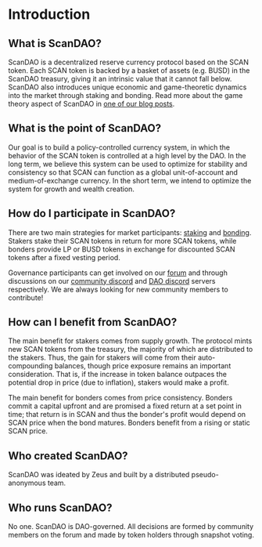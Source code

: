 # Introduction

## What is ScanDAO?

ScanDAO is a decentralized reserve currency protocol based on the SCAN token. Each SCAN token is backed by a basket of assets \(e.g. BUSD\) in the ScanDAO treasury, giving it an intrinsic value that it cannot fall below. ScanDAO also introduces unique economic and game-theoretic dynamics into the market through staking and bonding. Read more about the game theory aspect of ScanDAO in [one of our blog posts](https://scandao.medium.com/the-game-theory-of-olympus-e4c5f19a77df).

## What is the point of ScanDAO?

Our goal is to build a policy-controlled currency system, in which the behavior of the SCAN token is controlled at a high level by the DAO. In the long term, we believe this system can be used to optimize for stability and consistency so that SCAN can function as a global unit-of-account and medium-of-exchange currency. In the short term, we intend to optimize the system for growth and wealth creation.

## How do I participate in ScanDAO?

There are two main strategies for market participants: [staking](basics/staking.md) and [bonding](basics/bonding.md). Stakers stake their SCAN tokens in return for more SCAN tokens, while bonders provide LP or BUSD tokens in exchange for discounted SCAN tokens after a fixed vesting period.

Governance participants can get involved on our [forum](https://forum.scandao.com) and through discussions on our [community discord](https://discord.com/invite/scandao) and [DAO discord](https://discord.com/invite/42xFV68uEf) servers respectively. We are always looking for new community members to contribute!

## How can I benefit from ScanDAO?

The main benefit for stakers comes from supply growth. The protocol mints new SCAN tokens from the treasury, the majority of which are distributed to the stakers. Thus, the gain for stakers will come from their auto-compounding balances, though price exposure remains an important consideration. That is, if the increase in token balance outpaces the potential drop in price \(due to inflation\), stakers would make a profit.

The main benefit for bonders comes from price consistency. Bonders commit a capital upfront and are promised a fixed return at a set point in time; that return is in SCAN and thus the bonder's profit would depend on SCAN price when the bond matures. Bonders benefit from a rising or static SCAN price.

## Who created ScanDAO?

ScanDAO was ideated by Zeus and built by a distributed pseudo-anonymous team.

## Who runs ScanDAO?

No one. ScanDAO is DAO-governed. All decisions are formed by community members on the forum and made by token holders through snapshot voting.


